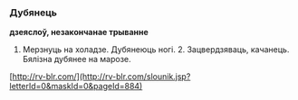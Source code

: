 ### Дубянець
**дзеяслоў, незакончанае трыванне**

1. Мерзнуць на холадзе. Дубянеюць ногі. 2. Зацвердзяваць, качанець. Бялізна дубянее на марозе.

<a rel="author">[http://rv-blr.com/](http://rv-blr.com/slounik.jsp?letterId=0&maskId=0&pageId=884)</a>
